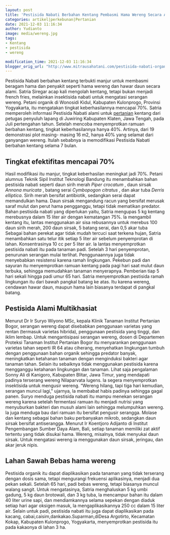 ```yaml
---
layout: post
title: 'Pestisida Nabati Berbahan Kentang Pembasmi Hama Wereng Secara Alami'
categories: artikel|perkebunan|Pertanian
date: 2021-12-03 11:16:34
author: Yudianto
image: media/wereng.jpg
tags:
- Kentang
- pestisida
- wereng

modification_time: 2021-12-03 11:16:34
blogger_orig_url: "http://www.mitrausahatani.com/pestisida-nabati-organik-hama-wereng.html"
---
```


Pestisida Nabati berbahan kentang terbukti manjur untuk membasmi beragam hama
dan penyakit seperti hama wereng dan hawar daun secara alami. Satria Siregar
acap kali mengolah kentang, tetapi bukan menjadi french fries, melainkan
insektisida nabati untuk mengatasi serangan wereng. Petani organik di Wonosidi
Kidul, Kabupaten Kulonprogo, Provinsi Yogyakarta, itu mengatakan tingkat
keberhasilannya mencapai 70%. Satria memperoleh informasi Pestisida Nabati
alami untuk [pertanian](https://www.mitrausahatani.com/pertanian "pertanian") kentang
dari petugas penyuluh lapang di Juwiring Kabupaten Klaten, Jawa Tengah, pada
Juli pertengahan tahun. Setelah mencoba menyemprotkan ramuan berbahan kentang,
tingkat keberhasilannya hanya 40%. Artinya, dari 19 demonstrasi plot masing-
masing 16 m2, hanya 40% yang selamat dari ganyangan wereng. Itulah sebabnya ia
memodifikasi Pestisida Nabati berbahan kentang selama 7 bulan.

## Tingkat efektifitas mencapai 70%

Hasil modifikasi itu manjur, tingkat keberhasilan meningkat jadi 70%. Petani
alumnus Teknik Sipil Institut Teknologi Bandung itu menambahkan bahan
pestisida nabati seperti daun sirih merah _Piper crocatum_ , daun sirsak
_Annona muricata_ , batang serai _Cymbopogon citratus_ , dan akar tuba _Derris
elliptica_. Sirih merah bersifat antibiotik, sedangkan serai dapat memandulkan
hama. Daun sirsak mengandung racun yang bersifat merusak saraf mulut dan perut
hama pengganggu, tetapi tidak mematikan predator. Bahan pestisida nabati yang
diperlukan yaitu, Satria mengupas 5 kg kentang merebusnya dalam 15 liter air
dengan kematangan 75%. la mengambil kentang itu, lantas menggunakan air sisa
rebusannya untuk merebus 100 daun sirih merah, 200 daun sirsak, 5 batang
serai, dan 0,5 akar tuba Sebagai bahan perekat agar tidak mudah tercuci saat
terkena hujan, Satria menambahkan satu telur itik setiap 5 liter air sebelum
penyemprotan di lahan. Konsentrasinya 10 cc per 5 liter air. la lantas
menyemprotkan pestisida nabati itu pada tanaman padi. Setelah 3 hari
penyemprotan, penurunan serangan mulai terlihat. Penggunaannya juga tidak
menyebabkan resistensi karena ramah lingkungan. Pekebun padi dan sayuran itu
menyemprotkan ramuan kentang pada pagi hari saat mulut daun terbuka, sehingga
memudahkan tanaman menyerapnya. Pemberian tiap 5 hari sekali hingga padi umur
65 hari. Satria menyemprotkan pestisida ramah lingkungan itu dari bawah
pangkal batang ke atas. Itu karena wereng, cendawan hawar daun, maupun hama
lain biasanya terdapat di pangkal batang.

## Pestisida Alami Multikhasiat

Menurut Dr Ir Suryo Wiyono MSc, kepala Klinik Tanaman Institut Pertanian
Bogor, serangan wereng dapat disebabkan penggunaan varietas yang rentan
(termasuk varietas hibrida), penggunaan pestisida yang tinggi, dan iklim
lembap. Untuk mengantisipasi serangan wereng, dosen di Departemen Proteksi
Tanaman Institut Pertanian Bogor itu menyarankan penggunaan varietas tahan
seperti IR 64 atau ciherang, menyehatkan lingkungan tumbuh dengan penggunaan
bahan organik sehingga predator banyak, meningkatkan ketahanan tanaman dengan
menginduksi bakteri agar tanaman tahan. Selain itu sebaiknya tidak menggunakan
pestisida karena mengganggu ketahanan lingkungan dan tanaman. Lihat saja
pengalaman Sonny Ali di Kanigoro, Kabupaten Blitar, Jawa Timur, yang mendapati
padinya terserang wereng Nilaparvata lugens. la segera menyemprotkan
insektisida untuk mengusir wereng. “Wereng hilang, tapi tiga hari kemudian,
serangan muncul lagi," ujarnya, la membabat habis padinya sehingga gagal
panen. Suryo menduga pestisida nabati itu mampu menekan serangan wereng karena
setelah fermentasi ramuan itu menjadi nutrisi yang menyuburkan bakteri dan
musuh alami lain sehingga melumpuhkan wereng. Ia juga menduga bau dari ramuan
itu bersifat pengusir serangga. Molase dan kentang sebagai bahan baku
perbanyakan mikrob, sedangkan daun sirsak bersifat antiserangga. Menurut Ir
Koentjoro Adijanto di Institut Pengembangan Sumber Daya Alam, Bali, setiap
tanaman memiliki zat aktif tertentu yang tidak disukai hama. Wereng, misalnya,
tidak menyukai daun sirsak. Untuk mengatasi wereng ia menggunakan daun sirsak,
jeringau, dan akar jeruk nipis.

## Lahan Sawah Bebas hama wereng

Pestisida organik itu dapat diaplikasikan pada tanaman yang tidak terserang
dengan dosis sama, tetapi mengurangi frekuensi aplikasinya, menjadi dua pekan
sekali. Setelah 65 hari, padi bebas wereng, tetapi biasanya muncul walang
sangit. Untuk mengatasinya, Satria menghaluskan 5 kg umbi gadung, 5 kg daun
brotowali, dan 3 kg tuba, la mencampur bahan itu dalam 40 liter urine sapi,
dan mendiamkannya selama sepekan dengan diaduk setiap hari agar oksigen masuk,
la mengaplikasikannya 250 cc dalam 15 liter air. Selain untuk padi, pestisida
nabati itu juga dapat diaplikasikan pada kacang,
cabai,caisim,dankakao.Suparman,diDesa Argotirto, Kecamatan Kokap, Kabupaten
Kulonprogo, Yogyakarta, menyemprotkan pestisida itu pada kakaonya di lahan 3
ha.


